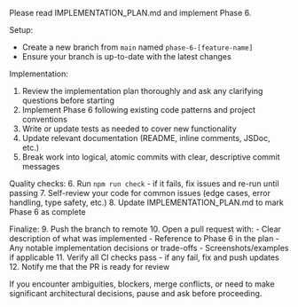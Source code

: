 Please read IMPLEMENTATION_PLAN.md and implement Phase 6.

Setup:
- Create a new branch from `main` named `phase-6-[feature-name]`
- Ensure your branch is up-to-date with the latest changes

Implementation:
1. Review the implementation plan thoroughly and ask any clarifying questions before starting
2. Implement Phase 6 following existing code patterns and project conventions
3. Write or update tests as needed to cover new functionality
4. Update relevant documentation (README, inline comments, JSDoc, etc.)
5. Break work into logical, atomic commits with clear, descriptive commit messages

Quality checks:
6. Run `npm run check` - if it fails, fix issues and re-run until passing
7. Self-review your code for common issues (edge cases, error handling, type safety, etc.)
8. Update IMPLEMENTATION_PLAN.md to mark Phase 6 as complete

Finalize:
9. Push the branch to remote
10. Open a pull request with:
    - Clear description of what was implemented
    - Reference to Phase 6 in the plan
    - Any notable implementation decisions or trade-offs
    - Screenshots/examples if applicable
11. Verify all CI checks pass - if any fail, fix and push updates
12. Notify me that the PR is ready for review

If you encounter ambiguities, blockers, merge conflicts, or need to make significant architectural decisions, pause and ask before proceeding.

